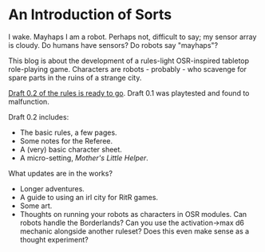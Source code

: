 # An Introduction of Sorts

I wake.  Mayhaps I am a robot.  Perhaps not, difficult to say; my sensor array is cloudy.  Do humans have sensors?  Do robots say "mayhaps"?

This blog is about the development of a rules-light OSR-inspired tabletop role-playing game.  Characters are robots - probably - who scavenge for spare parts in the ruins of a strange city.

[Draft 0.2 of the rules is ready to go](https://github.com/robotgames/robots-in-the-ruins/raw/gh-pages/Robots%20in%20the%20Ruins%200.2.pdf).  Draft 0.1 was playtested and found to malfunction.

Draft 0.2 includes:
* The basic rules, a few pages.
* Some notes for the Referee.
* A (very) basic character sheet.
* A micro-setting, *Mother's Little Helper*.

What updates are in the works?
* Longer adventures.
* A guide to using an irl city for RitR games.
* Some art.
* Thoughts on running your robots as characters in OSR modules.  Can robots handle the Borderlands?  Can you use the activation->max d6 mechanic alongside another ruleset?  Does this even make sense as a thought experiment?
